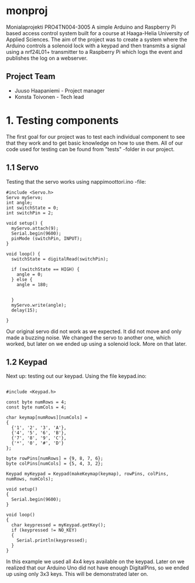 # monproj
Monialaprojekti PRO4TN004-3005
A simple Arduino and Raspberry Pi based access control system built for a course at Haaga-Helia University of Applied Sciences.
The aim of the project was to create a system where the Arduino controls a solenoid lock with a keypad and then transmits a signal using a nrf24L01+ transmitter to a Raspberry Pi which logs the event and publishes the log on a webserver.

## Project Team
- Juuso Haapaniemi - Project manager
- Konsta Toivonen - Tech lead

# 1. Testing components
The first goal for our project was to test each individual component to see that they work and to get basic knowledge on how to use them.
All of our code used for testing can be found from "tests" -folder in our project.

## 1.1 Servo
Testing that the servo works using nappimoottori.ino -file:
```
#include <Servo.h>
Servo myServo;
int angle;
int switchState = 0;
int switchPin = 2;

void setup() {
  myServo.attach(9);
  Serial.begin(9600);
  pinMode (switchPin, INPUT);
}

void loop() {
  switchState = digitalRead(switchPin);

  if (switchState == HIGH) {
    angle = 0;
  } else {
    angle = 180;


  }
  myServo.write(angle);
  delay(15);

}
````

Our original servo did not work as we expected. It did not move and only made a buzzing noise.
We changed the servo to another one, which worked, but later on we ended up using a solenoid lock. More on that later.

## 1.2 Keypad
Next up: testing out our keypad.
Using the file keypad.ino:
```

#include <Keypad.h>

const byte numRows = 4;
const byte numCols = 4;

char keymap[numRows][numCols] =
{
  {'1', '2', '3', 'A'},
  {'4', '5', '6', 'B'},
  {'7', '8', '9', 'C'},
  {'*', '0', '#', 'D'}
};

byte rowPins[numRows] = {9, 8, 7, 6};
byte colPins[numCols] = {5, 4, 3, 2};

Keypad myKeypad = Keypad(makeKeymap(keymap), rowPins, colPins, numRows, numCols);

void setup()
{
  Serial.begin(9600);
}

void loop()
{
  char keypressed = myKeypad.getKey();
  if (keypressed != NO_KEY)
  {
    Serial.println(keypressed);
  }
}

```
In this example we used all 4x4 keys available on the keypad.
Later on we realized that our Arduino Uno did not have enough DigitalPins, so we ended up using only 3x3 keys.
This will be demonstrated later on.


